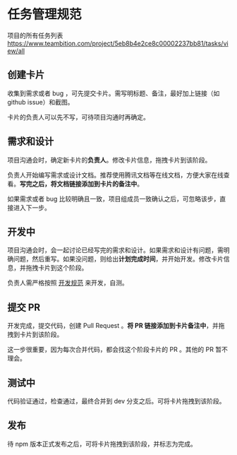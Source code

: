 # 任务管理规范

项目的所有任务列表 https://www.teambition.com/project/5eb8b4e2ce8c00002237bb81/tasks/view/all

## 创建卡片

收集到需求或者 bug ，可先提交卡片。需写明标题、备注，最好加上链接（如 github issue）和截图。

卡片的负责人可以先不写，可待项目沟通时再确定。

## 需求和设计

项目沟通会时，确定新卡片的**负责人**。修改卡片信息，拖拽卡片到该阶段。

负责人开始编写需求或设计文档。推荐使用腾讯文档等在线文档，方便大家在线查看。**写完之后，将文档链接添加到卡片的备注中**。

如果需求或者 bug 比较明确且一致，项目组成员一致确认之后，可忽略该步，直接进入下一步。

## 开发中

项目沟通会时，会一起讨论已经写完的需求和设计。如果需求和设计有问题，需明确问题，然后重写。如果没问题，则给出**计划完成时间**，并开始开发。修改卡片信息，并拖拽卡片到这个阶段。

负责人需严格按照 [开发规范](./dev.md) 来开发，自测。

## 提交 PR

开发完成，提交代码，创建 Pull Request 。**将 PR 链接添加到卡片备注中**，并拖拽到卡片到该阶段。

这一步很重要，因为每次合并代码，都会找这个阶段卡片的 PR 。其他的 PR 暂不理会。

## 测试中

代码验证通过，检查通过，最终合并到 dev 分支之后。可将卡片拖拽到该阶段。

## 发布

待 npm 版本正式发布之后，可将卡片拖拽到该阶段，并标志为完成。
